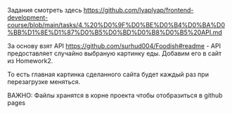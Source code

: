 Задания смотреть здесь https://github.com/lyaplyap/frontend-development-course/blob/main/tasks/4.%20%D0%9F%D0%BE%D0%B4%D0%BA%D0%BB%D1%8E%D1%87%D0%B5%D0%BD%D0%B8%D0%B5%20API.md

За основу взят API https://github.com/surhud004/Foodish#readme - API предоставляет случайно выбраную картинку еды. Добавим его в сайт из Homework2.

То есть главная картинка сделанного сайта будет каждый раз при перезагрузке меняться.

ВАЖНО: Файлы хранятся в корне проекта чтобы отобразиться в github pages
